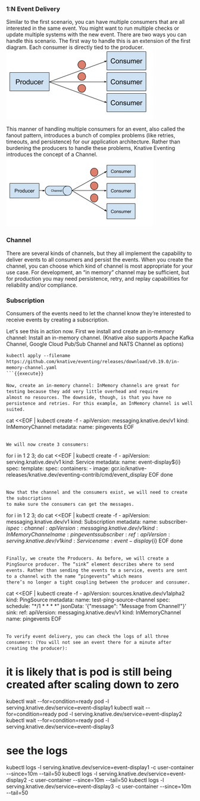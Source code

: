 ### 1:N Event Delivery

Similar to the first scenario, you can have multiple consumers that are all interested in the same event. You might want
to run multiple checks or update multiple systems with the new event. There are two ways you can handle this scenario.
The first way to handle this is an extension of the first diagram. Each consumer is directly tied to the producer.
![1toN](./assets/1toN.png)

This manner of handling multiple consumers for an event, also called the fanout pattern, introduces a bunch of complex
problems (like retries, timeouts, and persistence) for our application architecture. Rather than burdening the producers
to handle these problems, Knative Eventing introduces the concept of a Channel.
![channel](./assets/channel.png)

### Channel

There are several kinds of channels, but they all implement the capability to deliver events to all consumers and persist
the events. When you create the channel, you can choose which kind of channel is most appropriate for your use case.
For development, an “in memory” channel may be sufficient, but for production you may need persistence, retry, and replay capabilities for reliability and/or compliance.

### Subscription
Consumers of the events need to let the channel know they’re interested to receive events by creating a subscription.
 
Let's see this in action now. First we install and create an in-memory channel:
Install an in-memory channel. (Knative also supports Apache Kafka Channel, Google Cloud Pub/Sub Channel and NATS Channel as options)
```
kubectl apply --filename https://github.com/knative/eventing/releases/download/v0.19.0/in-memory-channel.yaml
```{{execute}}

Now, create an in-memory channel: InMemory channels are great for testing because they add very little overhead and require 
almost no resources. The downside, though, is that you have no persistence and retries. For this example, an InMemory channel is well suited.

```
cat <<EOF | kubectl create -f -
apiVersion: messaging.knative.dev/v1
kind: InMemoryChannel
metadata:
  name: pingevents
EOF
```{{execute}}

We will now create 3 consumers:

```
for i in 1 2 3; do
cat <<EOF | kubectl create -f -
apiVersion: serving.knative.dev/v1
kind: Service
metadata:
  name: event-display${i}
spec:
  template:
    spec:
      containers:
        - image: gcr.io/knative-releases/knative.dev/eventing-contrib/cmd/event_display
EOF
done
```{{execute}}

Now that the channel and the consumers exist, we will need to create the subscriptions
to make sure the consumers can get the messages.

```
for i in 1 2 3; do
cat <<EOF | kubectl create -f -
apiVersion: messaging.knative.dev/v1
kind: Subscription
metadata:
    name: subscriber-${i}
spec:
    channel:
        apiVersion: messaging.knative.dev/v1
        kind: InMemoryChannel
        name: pingevents
    subscriber:
        ref:
            apiVersion: serving.knative.dev/v1
            kind: Service
            name: event-display${i}
EOF
done
```{{execute}}

Finally, we create the Producers. As before, we will create a PingSource producer. The “sink” element describes where to send
events. Rather than sending the events to a service, events are sent to a channel with the name “pingevents” which means
there’s no longer a tight coupling between the producer and consumer.

```
cat <<EOF | kubectl create -f -
apiVersion: sources.knative.dev/v1alpha2
kind: PingSource
metadata:
  name: test-ping-source-channel
spec:
  schedule: "*/1 * * * *"
  jsonData: '{"message": "Message from Channel!"}'
  sink:
    ref:
      apiVersion: messaging.knative.dev/v1
      kind: InMemoryChannel
      name: pingevents
EOF
```{{execute}}

To verify event delivery, you can check the logs of all three consumers: (You will not see an event there for a minute after creating the producer):
```
# it is likely that is pod is still being created after scaling down to zero
kubectl wait --for=condition=ready pod -l serving.knative.dev/service=event-display1
kubectl wait --for=condition=ready pod -l serving.knative.dev/service=event-display2
kubectl wait --for=condition=ready pod -l serving.knative.dev/service=event-display3
# see the logs
kubectl logs -l serving.knative.dev/service=event-display1 -c user-container --since=10m --tail=50
kubectl logs -l serving.knative.dev/service=event-display2 -c user-container --since=10m --tail=50
kubectl logs -l serving.knative.dev/service=event-display3 -c user-container --since=10m --tail=50
```{{execute}}
